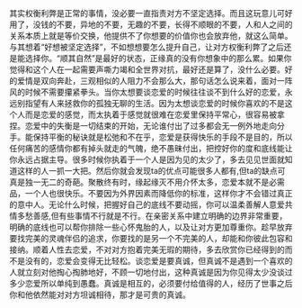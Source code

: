 其实权衡利弊是正常的事情，没必要一直指责对方不坚定选择。而且这玩意儿可好用了，没钱的不要，异地的不要，无趣的不要，长得不顺眼的不要，人和人之间的关系本质上就是等价交换，他提供不了你想要的价值你也会放弃他，就这么简单。与其想着“好想被坚定选择”，不如想想要怎么提升自己，让对方权衡利弊了之后还是能选择你。“顺其自然”是最好的状态，正缘真的没有你想象中的那么累。如果你觉得和这个人在一起需要声嘶力竭和全世界对抗，最好还是算了，没什么必要。好的爱情是双向奔赴，三观相似的人阻力不会那么大，那句话怎么说来着，面对一阵风的时候不需要攥紧拳头。当你太想要谈恋爱的时候往往谈不到什么好的恋爱，永远别指望有人来拯救你的孤独无聊的生活。因为太想谈恋爱的时候你喜欢的不是这个人而是恋爱的感觉，而太执着于感觉就很难在恋爱里保持平常心，很容易被拿捏。恋爱中的失衡是一切结束的开始，无论谁付出了过多都会无一例外地走向分手。能保持平衡的秘诀就是松弛和不在乎，恋爱是获得快乐的手段不是目的，所以任何痛苦的感情你都有掉头就走的气魄，绝不愚昧付出，把控好你的度和底线能让你永远占据主导。很多时候你执着于一个人是因为见的太少了，多去见见世面就知道这样的人一抓一大把。然后你就会发现ta的优点可能很多人都有,但ta的缺点可真是独一无二的奇葩。聚散终有时，缘起缘灭不用介怀太多，恋爱本就不是必需品，一个人也很快乐。不要因为外界因素而降低你的标准，这样你才不会错过真正的意中人。无论什么时候，把握好自己的底线不要动摇，你可以温柔善解人意爱共情多愁善感,但有些事情不行就是不行。在亲密关系中建立明确的边界非常重要，明确的底线也可以帮你排除一些心怀鬼胎的人，以及让对方更加尊重你。趁早放弃要找完美的灵魂伴侣的追求，你要找的是另一个不完美的人，却能和你彼此包容和接纳。顺着人性去恋爱，不对对方抱着完美无瑕的期待，多去欣赏你已经得到的而不是没有的，恋爱会变得无比轻松。谈恋爱是要真诚，但真诚不是遇到一个喜欢的人就立刻对他掏心掏肺地好，不顾一切地付出，这种真诚是因为你见得太少没谈过多少恋爱所以单纯到愚蠢。真诚是相互的，必须要付给值得的人，经历了世事之后你和他依然能对对方坦诚相待，那才是可贵的真诚。